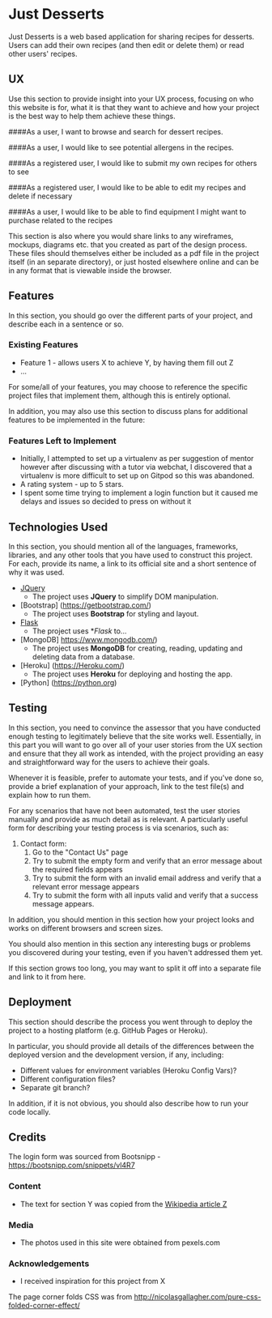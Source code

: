# Just Desserts

Just Desserts is a web based application for sharing recipes for desserts.
Users can add their own recipes (and then edit or delete them) or read other users' recipes. 
 
## UX
 
Use this section to provide insight into your UX process, focusing on who this website is for, what it is that they want to achieve and how your project is the best way to help them achieve these things.

####As a user, I want to browse and search for dessert recipes.

####As a user, I would like to see potential allergens in the recipes.

####As a registered user, I would like to submit my own recipes for others to see

####As a registered user, I would like to be able to edit my recipes and delete if necessary

####As a user, I would like to be able to find equipment I might want to purchase related to the recipes


This section is also where you would share links to any wireframes, mockups, diagrams etc. that you created as part of the design process. These files should themselves either be included as a pdf file in the project itself (in an separate directory), or just hosted elsewhere online and can be in any format that is viewable inside the browser.

## Features

In this section, you should go over the different parts of your project, and describe each in a sentence or so.
 
### Existing Features
- Feature 1 - allows users X to achieve Y, by having them fill out Z
- ...

For some/all of your features, you may choose to reference the specific project files that implement them, although this is entirely optional.

In addition, you may also use this section to discuss plans for additional features to be implemented in the future:

### Features Left to Implement
- Initially, I attempted to set up a virtualenv as per suggestion of mentor however after discussing with a tutor via webchat, I discovered that a virtualenv is more difficult to set up on Gitpod 
so this was abandoned. 
- A rating system - up to 5 stars.
- I spent some time trying to implement a login function but it caused me delays and issues so decided to press on without it

## Technologies Used

In this section, you should mention all of the languages, frameworks, libraries, and any other tools that you have used to construct this project. For each, provide its name, a link to its official site and a short sentence of why it was used.

- [JQuery](https://jquery.com)
    - The project uses **JQuery** to simplify DOM manipulation.
- [Bootstrap]  (https://getbootstrap.com/)
    - The project uses **Bootstrap** for styling and layout.
- [Flask](https://flask.palletsprojects.com/en/1.1.x/)
    - The project uses **Flask* to...
- [MongoDB] https://www.mongodb.com/)
    - The project uses **MongoDB** for creating, reading, updating and deleting data from a database.
- [Heroku]  (https://Heroku.com/)
    - The project uses **Heroku** for deploying and hosting the app.
- [Python] (https://python.org)


## Testing

In this section, you need to convince the assessor that you have conducted enough testing to legitimately believe that the site works well. Essentially, in this part you will want to go over all of your user stories from the UX section and ensure that they all work as intended, with the project providing an easy and straightforward way for the users to achieve their goals.

Whenever it is feasible, prefer to automate your tests, and if you've done so, provide a brief explanation of your approach, link to the test file(s) and explain how to run them.

For any scenarios that have not been automated, test the user stories manually and provide as much detail as is relevant. A particularly useful form for describing your testing process is via scenarios, such as:

1. Contact form:
    1. Go to the "Contact Us" page
    2. Try to submit the empty form and verify that an error message about the required fields appears
    3. Try to submit the form with an invalid email address and verify that a relevant error message appears
    4. Try to submit the form with all inputs valid and verify that a success message appears.

In addition, you should mention in this section how your project looks and works on different browsers and screen sizes.

You should also mention in this section any interesting bugs or problems you discovered during your testing, even if you haven't addressed them yet.

If this section grows too long, you may want to split it off into a separate file and link to it from here.

## Deployment

This section should describe the process you went through to deploy the project to a hosting platform (e.g. GitHub Pages or Heroku).

In particular, you should provide all details of the differences between the deployed version and the development version, if any, including:
- Different values for environment variables (Heroku Config Vars)?
- Different configuration files?
- Separate git branch?

In addition, if it is not obvious, you should also describe how to run your code locally.


## Credits
The login form was sourced from Bootsnipp - https://bootsnipp.com/snippets/vl4R7

### Content
- The text for section Y was copied from the [Wikipedia article Z](https://en.wikipedia.org/wiki/Z)

### Media
- The photos used in this site were obtained from pexels.com

### Acknowledgements

- I received inspiration for this project from X

The page corner folds CSS was from http://nicolasgallagher.com/pure-css-folded-corner-effect/